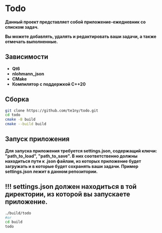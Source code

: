 # Todo
**Данный проект представляет собой приложение-ежедневник со списком задач.**

**Вы можете добавлять, удалять и редактировать ваши задачи, а также отмечать выполненные.**

## Зависимости
- **Qt6**
- **nlohmann_json**
- **CMake**
- **Компилятор с поддержкой C++20**

## Сборка
```bash
git clone https://github.com/te1ny/todo.git
cd todo
cmake -B build
cmake --build build
```
## Запуск приложения
**Для запуска приложения требуется settings.json, содержащий ключи: "path_to_load", "path_to_save".
В них соответственно должны находиться пути к .json файлам, из которых приложение будет загружать и в которые будет сохранять ваши задачи.
Пример settings.json лежит в данном репозитории.**
## !!! settings.json должен находиться в той директории, из которой вы запускаете приложение.
```bash
./build/todo
#or
cd build
todo
```

